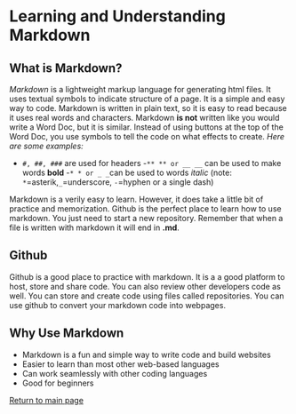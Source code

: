 # Learning and Understanding Markdown

## What is Markdown?
*Markdown* is a lightweight markup language for generating html files. It uses textual symbols to indicate structure of a page. It is a simple and easy way to code. Markdown is written in plain text, so it is easy to read because it uses real words and characters. Markdown **is not** written like you would write a Word Doc, but it is similar. Instead of using buttons at the top of the Word Doc, you use symbols to tell the code on what effects to create.
*Here are some examples:*
- `#, ##, ###` are used for headers
-`** ** or __ __` can be used to make words **bold**
-`* * or _ _`can be used to words *italic*
(note: `*`=asterik,`_`=underscore, `-`=hyphen or a single dash)

Markdown is a verily easy to learn. However, it does take a little bit of practice and memorization. Github is the perfect place to learn how to use markdown. You just need to start a new repository. Remember that when a file is written with markdown it will end in **.md**.

## Github 
Github is a good place to practice with markdown. It is a a good platform to host, store and share code. You can also review other developers code as well. You can store and create code using files called repositories. You can use github to convert your markdown code into webpages. 

## Why Use Markdown
- Markdown is a fun and simple way to write code and build websites
- Easier to learn than most other web-based languages
- Can work seamlessly with other coding languages
- Good for beginners


[Return to main page](/README.md)
